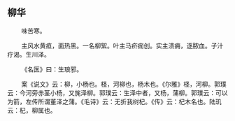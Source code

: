 ## 柳华
<p>&emsp;&emsp;
味苦寒。
</p>
<p>&emsp;&emsp;
主风水黄疸，面热黑。一名柳絮。叶主马疥痂创。实主溃痈，逐脓血。子汁疗渴。生川泽。
</p>
<p>&emsp;&emsp;
《名医》曰：生琅邪。
</p>
<p>&emsp;&emsp;
案《说文》云：柳，小杨也。柽，河柳也，杨木也。《尔雅》柽，河柳。郭璞云：今河旁赤茎小杨，又旄泽柳。郭璞云：生泽中者，又杨，蒲柳。郭璞云：可以为箭，左传所谓董泽之蒲。《毛诗》云：无折我树杞。《传》云：杞木名也。陆玑云：杞，柳属也。
</p>